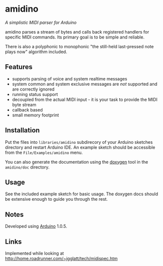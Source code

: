 amidino
=======

_A simplistic MIDI parser for Arduino_

amidino parses a stream of bytes and calls back registered handlers for specific MIDI
commands. Its primary goal is to be simple and reliable.

There is also a polyphonic to monophonic "the still-held last-pressed note plays now" algorithm included.

Features
--------
* supports parsing of voice and system realtime messages
* system common and system exclusive messages are _not_ supported and are correctly ignored
* running status support
* decoupled from the actual MIDI input - it is your task to provide the MIDI byte stream
* callback based
* small memory footprint

Installation
------------
Put the files into `libraries/amidino` subdirecory of your Arduino sketches directory and restart Arduino IDE.
An example sketch should be accessible from the `File/Examples/amidino` menu.

You can also generate the documentation using the [doxygen][dox] tool in the `amidino/doc` directory.

Usage
-----
See the included example sketch for basic usage. The doxygen docs should be extensive enough to guide
you through the rest.

Notes
-----
Developed using [Arduino][ard] 1.0.5.

Links
-----
[ard]: http://www.arduino.cc/

[dox]: http://www.stack.nl/~dimitri/doxygen/

Implemented while looking at http://home.roadrunner.com/~jgglatt/tech/midispec.htm
